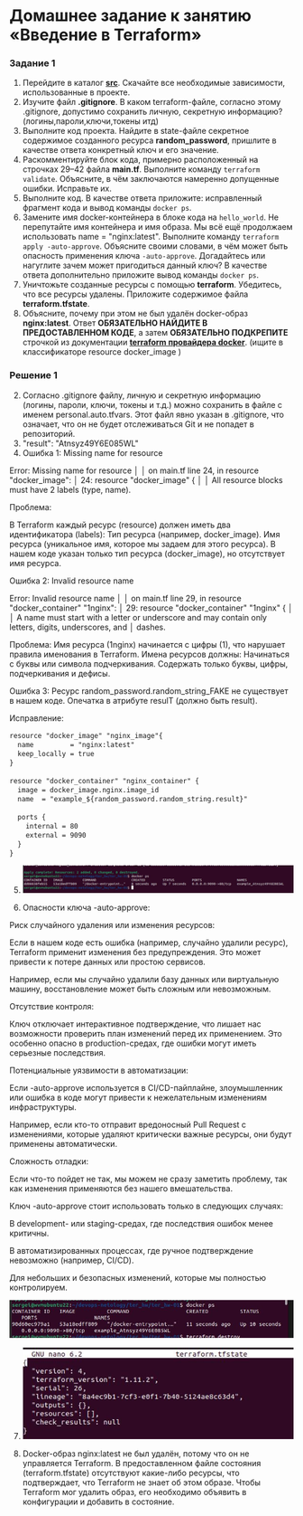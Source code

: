 # Домашнее задание к занятию «Введение в Terraform»

### Задание 1

1. Перейдите в каталог [**src**](https://github.com/netology-code/ter-homeworks/tree/main/01/src). Скачайте все необходимые зависимости, использованные в проекте. 
2. Изучите файл **.gitignore**. В каком terraform-файле, согласно этому .gitignore, допустимо сохранить личную, секретную информацию?(логины,пароли,ключи,токены итд)
3. Выполните код проекта. Найдите  в state-файле секретное содержимое созданного ресурса **random_password**, пришлите в качестве ответа конкретный ключ и его значение.
4. Раскомментируйте блок кода, примерно расположенный на строчках 29–42 файла **main.tf**.
Выполните команду ```terraform validate```. Объясните, в чём заключаются намеренно допущенные ошибки. Исправьте их.
5. Выполните код. В качестве ответа приложите: исправленный фрагмент кода и вывод команды ```docker ps```.
6. Замените имя docker-контейнера в блоке кода на ```hello_world```. Не перепутайте имя контейнера и имя образа. Мы всё ещё продолжаем использовать name = "nginx:latest". Выполните команду ```terraform apply -auto-approve```.
Объясните своими словами, в чём может быть опасность применения ключа  ```-auto-approve```. Догадайтесь или нагуглите зачем может пригодиться данный ключ? В качестве ответа дополнительно приложите вывод команды ```docker ps```.
7. Уничтожьте созданные ресурсы с помощью **terraform**. Убедитесь, что все ресурсы удалены. Приложите содержимое файла **terraform.tfstate**. 
8. Объясните, почему при этом не был удалён docker-образ **nginx:latest**. Ответ **ОБЯЗАТЕЛЬНО НАЙДИТЕ В ПРЕДОСТАВЛЕННОМ КОДЕ**, а затем **ОБЯЗАТЕЛЬНО ПОДКРЕПИТЕ** строчкой из документации [**terraform провайдера docker**](https://docs.comcloud.xyz/providers/kreuzwerker/docker/latest/docs).  (ищите в классификаторе resource docker_image )

### Решение 1

2. Согласно .gitignore файлу, личную и секретную информацию (логины, пароли, ключи, токены и т.д.) можно сохранить в файле с именем personal.auto.tfvars. Этот файл явно указан в .gitignore, что означает, что он не будет отслеживаться Git и не попадет в репозиторий.
3. "result": "Atnsyz49Y6E085WL"
4. Ошибка 1: Missing name for resource

Error: Missing name for resource
│ 
│   on main.tf line 24, in resource "docker_image":
│   24: resource "docker_image" {
│ 
│ All resource blocks must have 2 labels (type, name).

Проблема:

В Terraform каждый ресурс (resource) должен иметь два идентификатора (labels):
Тип ресурса (например, docker_image).
Имя ресурса (уникальное имя, которое мы задаем для этого ресурса).
В нашем коде указан только тип ресурса (docker_image), но отсутствует имя ресурса.

Ошибка 2: Invalid resource name

Error: Invalid resource name
│ 
│   on main.tf line 29, in resource "docker_container" "1nginx":
│   29: resource "docker_container" "1nginx" {
│ 
│ A name must start with a letter or underscore and may contain only letters, digits, underscores, and
│ dashes.

Проблема:
Имя ресурса (1nginx) начинается с цифры (1), что нарушает правила именования в Terraform. Имена ресурсов должны:
Начинаться с буквы или символа подчеркивания.
Содержать только буквы, цифры, подчеркивания и дефисы.

Ошибка 3:
Ресурс random_password.random_string_FAKE не существует в нашем коде.
Опечатка в атрибуте resulT (должно быть result).

Исправление:

```
resource "docker_image" "nginx_image"{
  name         = "nginx:latest"
  keep_locally = true
}

resource "docker_container" "nginx_container" {
  image = docker_image.nginx.image_id
  name  = "example_${random_password.random_string.result}"

  ports {
    internal = 80
    external = 9090
  }
}
```
5. ![img-01.01](images/img-01.01.JPG)  

6. Опасности ключа -auto-approve:

Риск случайного удаления или изменения ресурсов:

Если в нашем коде есть ошибка (например, случайно удалили ресурс), Terraform применит изменения без предупреждения. Это может привести к потере данных или простою сервисов.

Например, если мы случайно удалили базу данных или виртуальную машину, восстановление может быть сложным или невозможным.

Отсутствие контроля:

Ключ отключает интерактивное подтверждение, что лишает нас возможности проверить план изменений перед их применением. Это особенно опасно в production-средах, где ошибки могут иметь серьезные последствия.

Потенциальные уязвимости в автоматизации:

Если -auto-approve используется в CI/CD-пайплайне, злоумышленник или ошибка в коде могут привести к нежелательным изменениям инфраструктуры.

Например, если кто-то отправит вредоносный Pull Request с изменениями, которые удаляют критически важные ресурсы, они будут применены автоматически.

Сложность отладки:

Если что-то пойдет не так, мы можем не сразу заметить проблему, так как изменения применяются без нашего вмешательства.

Ключ -auto-approve стоит использовать только в следующих случаях:

В development- или staging-средах, где последствия ошибок менее критичны.

В автоматизированных процессах, где ручное подтверждение невозможно (например, CI/CD).

Для небольших и безопасных изменений, которые мы полностью контролируем.

![img-01.02](images/img-01.02.JPG) 

7. ![img-01.03](images/img-01.03.JPG) 

8. Docker-образ nginx:latest не был удалён, потому что он не управляется Terraform. В предоставленном файле состояния (terraform.tfstate) отсутствуют какие-либо ресурсы, что подтверждает, что Terraform не знает об этом образе. Чтобы Terraform мог удалить образ, его необходимо объявить в конфигурации и добавить в состояние. 